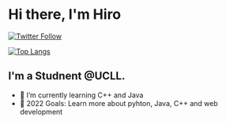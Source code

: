 

# Hi there, I'm Hiro

[![Twitter Follow](https://img.shields.io/twitter/follow/HiroNxw?color=1DA1F2&logo=twitter&style=for-the-badge)](https://twitter.com/intent/follow?original_referer=https%3A%2F%2Fgithub.com%2FHiroNxwr&screen_name=HiroNxw)

[![Top Langs](https://github-readme-stats.vercel.app/api/top-langs/?username=HiroNxw&layout=compact)](https://github.com/anuraghazra/github-readme-stats)
## I'm a Studnent @UCLL.

- 🌱 I’m currently learning C++ and Java
- 🥅 2022 Goals: Learn more about pyhton, Java, C++ and web development




